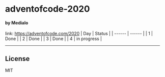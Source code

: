 # adventofcode-2020
#### by Medialo

link: https://adventofcode.com/2020
| Day | Status |
| ------ | ------ |
| 1 | Done |
| 2 | Done |
| 3 | Done |
| 4 | in progress |

----
License
----
MIT
